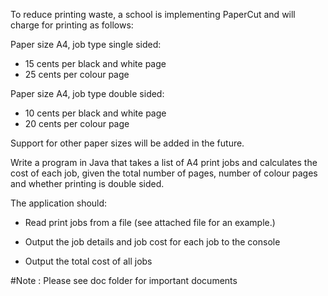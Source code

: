 To reduce printing waste, a school is implementing PaperCut and will charge for printing as follows:


Paper size A4, job type single sided:
  * 15 cents per black and white page 
  * 25 cents per colour page

Paper 
size A4, job type double sided:
  * 10 cents per black and white page 
  * 20 cents per colour page


Support for other paper sizes will be added in the future.  


Write a program in Java that takes a list of A4 print jobs and calculates the cost of each job, given the total number of pages,
 number of colour pages and whether printing is double sided.  



The application should:
  
* Read print jobs from a file (see attached file for an example.)
  
* Output the job details and job cost for each job to the console
  
* Output the total cost of all jobs


#Note : Please see doc folder for important documents
